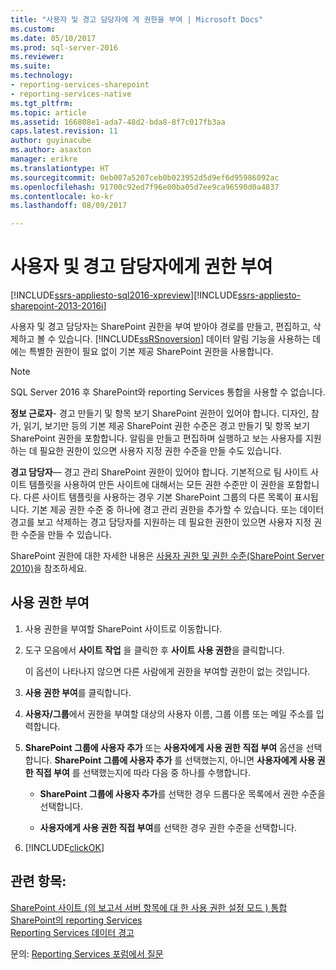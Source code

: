 ```yaml
---
title: "사용자 및 경고 담당자에 게 권한을 부여 | Microsoft Docs"
ms.custom: 
ms.date: 05/10/2017
ms.prod: sql-server-2016
ms.reviewer: 
ms.suite: 
ms.technology:
- reporting-services-sharepoint
- reporting-services-native
ms.tgt_pltfrm: 
ms.topic: article
ms.assetid: 166808e1-ada7-48d2-bda8-8f7c017fb3aa
caps.latest.revision: 11
author: guyinacube
ms.author: asaxton
manager: erikre
ms.translationtype: HT
ms.sourcegitcommit: 0eb007a5207ceb0b023952d5d9ef6d95986092ac
ms.openlocfilehash: 91700c92ed7f96e00ba05d7ee9ca96590d0a4837
ms.contentlocale: ko-kr
ms.lasthandoff: 08/09/2017

---
```

# <a name="grant-permissions-to-users-and-alerting-administrators"></a>사용자 및 경고 담당자에게 권한 부여

[!INCLUDE[ssrs-appliesto-sql2016-xpreview](../includes/ssrs-appliesto-sql2016-xpreview.md)][!INCLUDE[ssrs-appliesto-sharepoint-2013-2016i](../includes/ssrs-appliesto-sharepoint-2013-2016.md)]

사용자 및 경고 담당자는 SharePoint 권한을 부여 받아야 경로를 만들고, 편집하고, 삭제하고 볼 수 있습니다. [!INCLUDE[ssRSnoversion](../includes/ssrsnoversion-md.md)] 데이터 알림 기능을 사용하는 데에는 특별한 권한이 필요 없이 기본 제공 SharePoint 권한을 사용합니다.

> [!NOTE]
> SQL Server 2016 후 SharePoint와 reporting Services 통합을 사용할 수 없습니다.

**정보 근로자**- 경고 만들기 및 항목 보기 SharePoint 권한이 있어야 합니다. 디자인, 참가, 읽기, 보기만 등의 기본 제공 SharePoint 권한 수준은 경고 만들기 및 항목 보기 SharePoint 권한을 포함합니다. 알림을 만들고 편집하며 실행하고 보는 사용자를 지원하는 데 필요한 권한이 있으면 사용자 지정 권한 수준을 만들 수도 있습니다.

**경고 담당자**— 경고 관리 SharePoint 권한이 있어야 합니다. 기본적으로 팀 사이트 사이트 템플릿을 사용하여 만든 사이트에 대해서는 모든 권한 수준만 이 권한을 포함합니다. 다른 사이트 템플릿을 사용하는 경우 기본 SharePoint 그룹의 다른 목록이 표시됩니다. 기본 제공 권한 수준 중 하나에 경고 관리 권한을 추가할 수 있습니다. 또는 데이터 경고를 보고 삭제하는 경고 담당자를 지원하는 데 필요한 권한이 있으면 사용자 지정 권한 수준을 만들 수 있습니다.

SharePoint 권한에 대한 자세한 내용은 [사용자 권한 및 권한 수준(SharePoint Server 2010)](http://technet.microsoft.com/library/cc721640.aspx)을 참조하세요.

## <a name="grant-permissions"></a>사용 권한 부여
  
1.  사용 권한을 부여할 SharePoint 사이트로 이동합니다.  
  
2.  도구 모음에서 **사이트 작업** 을 클릭한 후 **사이트 사용 권한**을 클릭합니다.  
  
     이 옵션이 나타나지 않으면 다른 사람에게 권한을 부여할 권한이 없는 것입니다.  
  
3.  **사용 권한 부여**를 클릭합니다.  
  
4.  **사용자/그룹**에서 권한을 부여할 대상의 사용자 이름, 그룹 이름 또는 메일 주소를 입력합니다.  
  
5.  **SharePoint 그룹에 사용자 추가** 또는 **사용자에게 사용 권한 직접 부여** 옵션을 선택합니다. **SharePoint 그룹에 사용자 추가** 를 선택했는지, 아니면 **사용자에게 사용 권한 직접 부여** 를 선택했는지에 따라 다음 중 하나를 수행합니다.  
  
    -   **SharePoint 그룹에 사용자 추가**를 선택한 경우 드롭다운 목록에서 권한 수준을 선택합니다.  
  
    -   **사용자에게 사용 권한 직접 부여**를 선택한 경우 권한 수준을 선택합니다.  
  
6.  [!INCLUDE[clickOK](../includes/clickok-md.md)]  

## <a name="see-also"></a>관련 항목:

[SharePoint 사이트 &#40;의 보고서 서버 항목에 대 한 사용 권한 설정 모드 &#41; 통합 SharePoint의 reporting Services](../reporting-services/security/set-permissions-for-report-server-items-on-a-sharepoint-site.md)   
[Reporting Services 데이터 경고](../reporting-services/reporting-services-data-alerts.md)  

문의: [Reporting Services 포럼에서 질문](http://go.microsoft.com/fwlink/?LinkId=620231)
